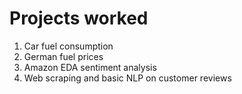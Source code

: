 # Projects worked 

1. Car fuel consumption
2. German fuel prices
3. Amazon EDA sentiment analysis
4. Web scraping and basic NLP on customer reviews
